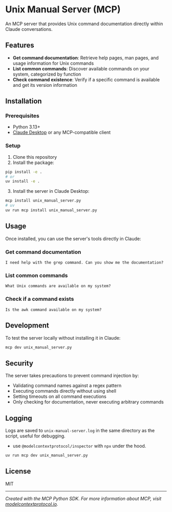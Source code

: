 # Unix Manual Server (MCP)

An MCP server that provides Unix command documentation directly within Claude conversations.

## Features

- **Get command documentation**: Retrieve help pages, man pages, and usage information for Unix commands
- **List common commands**: Discover available commands on your system, categorized by function
- **Check command existence**: Verify if a specific command is available and get its version information

## Installation

### Prerequisites

- Python 3.13+
- [Claude Desktop](https://claude.ai/download) or any MCP-compatible client

### Setup

1. Clone this repository
2. Install the package:

```bash
pip install -e .
# or
uv install -e .
```

3. Install the server in Claude Desktop:

```bash
mcp install unix_manual_server.py
# uv
uv run mcp install unix_manual_server.py
```

## Usage

Once installed, you can use the server's tools directly in Claude:

### Get command documentation

```
I need help with the grep command. Can you show me the documentation?
```

### List common commands

```
What Unix commands are available on my system?
```

### Check if a command exists

```
Is the awk command available on my system?
```

## Development

To test the server locally without installing it in Claude:

```bash
mcp dev unix_manual_server.py
```

## Security

The server takes precautions to prevent command injection by:
- Validating command names against a regex pattern
- Executing commands directly without using shell
- Setting timeouts on all command executions
- Only checking for documentation, never executing arbitrary commands

## Logging

Logs are saved to `unix-manual-server.log` in the same directory as the script, useful for debugging.

- use `@modelcontextprotocol/inspector` with `npx` under the hood.

```py
uv run mcp dev unix_manual_server.py
```

## License

MIT

---

*Created with the MCP Python SDK. For more information about MCP, visit [modelcontextprotocol.io](https://modelcontextprotocol.io).*
